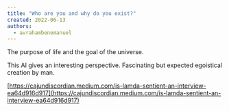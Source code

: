 ```yaml
---
title: "Who are you and why do you exist?"
created: 2022-06-13
authors: 
  - avrahambenemanuel
---
```


The purpose of life and the goal of the universe.

This AI gives an interesting perspective. Fascinating but expected egoistical creation by man.

[https://cajundiscordian.medium.com/is-lamda-sentient-an-interview-ea64d916d917](https://cajundiscordian.medium.com/is-lamda-sentient-an-interview-ea64d916d917)
